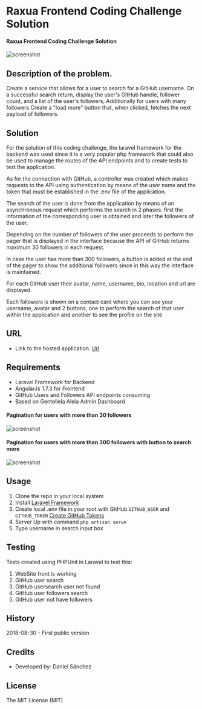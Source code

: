 # Raxua Frontend Coding Challenge Solution

#### Raxua Frontend Coding Challenge Solution

![screenshot](https://github.com/ingdanielsanchezve/rauxa_coding_challenge/tree/master/public/images/screenshots/Screenshot_frontend.png)

## Description of the problem.
Create a service that allows for a user to search for a GitHub username. On a successful search return, display the user's GitHub handle, follower count, and a list of the user's followers, Additionally for users with many followers Create a "load more" button that, when clicked, fetches the next payload of followers. 

## Solution
For the solution of this coding challenge, the laravel framework for the backend was used since it is a very popular php framework that could also be used to manage the routes of the API endpoints and to create tests to test the application.

As for the connection with GitHub, a controller was created which makes requests to the API using authentication by means of the user name and the token that must be established in the .env file of the application.

The search of the user is done from the application by means of an asynchronous request which performs the search in 2 phases. first the information of the corresponding user is obtained and later the followers of the user.

Depending on the number of followers of the user proceeds to perform the pager that is displayed in the interface because the API of GitHub returns maximum 30 followers in each request.

In case the user has more than 300 followers, a button is added at the end of the pager to show the additional followers since in this way the interface is maintained.

For each GitHub user their avatar, name, username, bio, location and url are displayed.

Each followers is shown on a contact card where you can see your username, avatar and 2 buttons, one to perform the search of that user within the application and another to see the profile on the site

## URL
* Link to the hosted application. [Url](https://rauxa.ml)

## Requirements
* Laravel Framework for Backend
* AngularJs 1.7.3 for Frontend
* GitHub Users and Followers API endpoints consuming
* Based on Gentellela Alela Admin Dashboard


 #### Pagination for users with more than 30 followers
 ![screenshot](https://github.com/ingdanielsanchezve/rauxa_coding_challenge/tree/master/public/images/screenshots/Screenshot_followers_pagination.png)

 #### Pagination for users with more than 300 followers with button to search more
 ![screenshot](https://github.com/ingdanielsanchezve/rauxa_coding_challenge/tree/master/public/images/screenshots/Screenshot_massive-followers.png)


## Usage
1. Clone the repo in your local system
2. Install [Laravel Framework ](https://laravel.com/docs/5.6/installation)
3. Create local .env file in your root with GitHub ```GITHUB_USER``` and ```GITHUB_TOKEN``` [Create GitHub Tokens](https://github.com/settings/tokens)
3. Server Up with command ```php artisan serve```
4. Type username in search input box


## Testing

Tests created using PHPUnit in Laravel to test this:

1. WebSite front is working
2. GitHub user search
3. GitHub usersearch user not found
4. GitHub user followers search
5. GitHub user not have followers

## History
2018-08-30 - First public version

## Credits
- Developed by: Daniel Sánchez

## License
The MIT License (MIT)